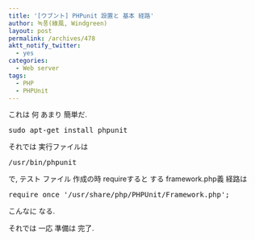 ```yaml
---
title: '[ウブント] PHPunit 設置と 基本 経路'
author: 녹풍(綠風, Windgreen)
layout: post
permalink: /archives/478
aktt_notify_twitter:
  - yes
categories:
  - Web server
tags:
  - PHP
  - PHPUnit
---
```

これは 何 あまり 簡単だ.

<div>
  <pre class="brush: bash; gutter: true; first-line: 1">sudo apt-get install phpunit</pre>
</div>

それでは 実行ファイルは

<div>
  <pre class="brush: bash; gutter: true; first-line: 1">/usr/bin/phpunit</pre>
</div>

で, テスト ファイル 作成の時 requireすると する framework.php義 経路は

<div>
  <pre class="brush: bash; gutter: true; first-line: 1">require_once &#039;/usr/share/php/PHPUnit/Framework.php&#039;;</pre>
</div>

こんなに なる.

それでは 一応 準備は 完了.